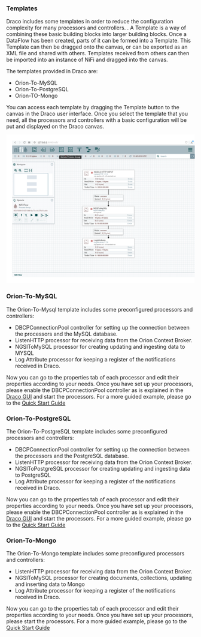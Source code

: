 ### Templates

Draco includes some templates in order to reduce the configuration complexity for many processors and controllers.
. A Template is a way of combining these basic building blocks into larger building blocks. Once a DataFlow has been created, parts of it can be formed into a Template. This Template can then be dragged onto the canvas, or can be exported as an XML file and shared with others. Templates received from others can then be imported into an instance of NiFi and dragged into the canvas.

The templates provided in Draco are:

* Orion-To-MySQL
* Orion-To-PostgreSQL
* Orion-TO-Mongo

You can access each template by dragging the Template button to the canvas in the Draco user interface. Once you select 
the template that you need, all the processors and controllers with a basic configuration
will be put and displayed on the Draco canvas.

![Draco-template1](../images/cygnus-template1.png) 



### Orion-To-MySQL

The Orion-To-Mysql template includes some preconfigured processors and controllers:

* DBCPConnectionPool controller for setting up the connection between the processors and the MySQL database.
* ListenHTTP processor for receiving data from the Orion Context Broker.
* NGSIToMySQL processor for creating updating and ingesting data  to MYSQL
* Log Attribute processor for keeping a register of the notifications received in Draco.

Now you can go to the properties tab of each processor and edit their properties according to your needs. Once you have set up your processors, please enable the DBCPConnectionPool controller as is explained in the 
[Draco GUI](./Draco_gui.md) and start the processors. For a more guided example, please go to the 
[Quick Start Guide](../quick_start_guide.md)

### Orion-To-PostgreSQL

The Orion-To-PostgreSQL template includes some preconfigured processors and controllers:

* DBCPConnectionPool controller for setting up the connection between the processors and the PostgreSQL database.
* ListenHTTP processor for receiving data from the Orion Context Broker.
* NGSIToPostgreSQL processor for creating updating and ingesting data to PostgreSQL
* Log Attribute processor for keeping a register of the notifications received in Draco.

Now you can go to the properties tab of each processor and edit their properties according to your needs. Once you have set up your processors, please enable the DBCPConnectionPool controller as is explained in the 
[Draco GUI](./Draco_gui.md) and start the processors. For a more guided example, please go to the 
[Quick Start Guide](../quick_start_guide.md)

### Orion-To-Mongo

The Orion-To-Mongo template includes some preconfigured processors and controllers:

* ListenHTTP processor for receiving data from the Orion Context Broker.
* NGSIToMySQL processor for creating documents, collections, updating and inserting data to Mongo
* Log Attribute processor for keeping a register of the notifications received in Draco.

Now you can go to the properties tab of each processor and edit their properties according to your needs. Once you have set up your processors, please start the processors. For a more guided example, please go to the 
[Quick Start Guide](../quick_start_guide.md)
